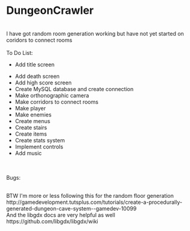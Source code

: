 # DungeonCrawler

<br>I have got random room generation working but have not yet started on coridors to connect rooms
<br>
<br>To Do List:
<br><ul><li>Add title screen</li>
<li>Add death screen</li>
<li>Add high score screen</li>
<li>Create MySQL database and create connection</li>
<li>Make orthonographic camera</li>
<li>Make corridors to connect rooms</li>
<li>Make player</li>
<li>Make enemies</li>
<li>Create menus</li>
<li>Create stairs</li>
<li>Create items</li>
<li>Create stats system</li>
<li>Implement controls</li>
<li>Add music</li></ul>
<br>
<br>Bugs:
<ul></ul>
<br>BTW I'm more or less following this for the random floor generation http://gamedevelopment.tutsplus.com/tutorials/create-a-procedurally-generated-dungeon-cave-system--gamedev-10099
<br>And the libgdx docs are very helpful as well
<br>https://github.com/libgdx/libgdx/wiki
